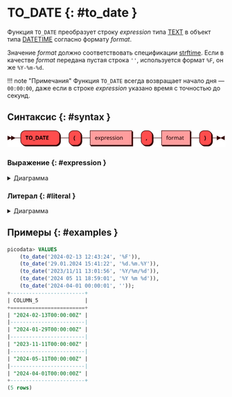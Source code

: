 # TO_DATE {: #to_date }

Функция `TO_DATE` преобразует строку *expression* типа [TEXT] в объект
типа [DATETIME] согласно формату *format*.

Значение *format* должно соответствовать спецификации [strftime]. Если в
качестве *format* передана пустая строка `''`, используется формат `%F`,
он же `%Y-%m-%d`.

!!! note "Примечания"
    Функция `TO_DATE` всегда возвращает начало дня — `00:00:00`, даже если
    в строке *expression* указано время с точностью до секунд.

[TEXT]: ../sql_types.md#text
[DATETIME]: ../sql_types.md#datetime
[strftime]: https://man.freebsd.org/cgi/man.cgi?query=strftime

## Синтаксис {: #syntax }

![TO_DATE](../../images/ebnf/to_date.svg)

### Выражение {: #expression }

<details><summary>Диаграмма</summary><p>
![Expression](../../images/ebnf/expression.svg)
</p></details>

### Литерал {: #literal }

<details><summary>Диаграмма</summary><p>
![Literal](../../images/ebnf/literal.svg)
</p></details>

## Примеры {: #examples }

```sql title="Преобразование строковых литералов в объекты DATETIME"
picodata> VALUES
    (to_date('2024-02-13 12:43:24', '%F')),
    (to_date('29.01.2024 15:41:22', '%d.%m.%Y')),
    (to_date('2023/11/11 13:01:56', '%Y/%m/%d')),
    (to_date('2024 05 11 18:59:01', '%Y %m %d')),
    (to_date('2024-04-01 00:00:01', ''));
+------------------------+
| COLUMN_5               |
+========================+
| "2024-02-13T00:00:00Z" |
|------------------------|
| "2024-01-29T00:00:00Z" |
|------------------------|
| "2023-11-11T00:00:00Z" |
|------------------------|
| "2024-05-11T00:00:00Z" |
|------------------------|
| "2024-04-01T00:00:00Z" |
+------------------------+
(5 rows)
```
